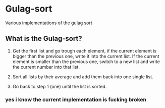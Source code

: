# Gulag-sort

Various implementations of the gulag sort

## What is the Gulag-sort?

1. Get the first list and go trough each element, if the current element is bigger than the previous one, write it into the current list. If the current element is smaller than the previous one, switch to a new list and write the current number into that list.

2. Sort all lists by their average and add them back into one single list.

3. Go back to step 1 (one) until the list is sorted.

### yes i know the current implementation is fucking broken
